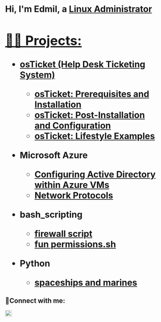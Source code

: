 <h1>Hi, I'm Edmil, a <a href="https://linkedin.com/in/edmilgassant">Linux Administrator

<h2>👨‍💻 Projects:</h2>

- <b>osTicket (Help Desk Ticketing System)</b>
  - [osTicket: Prerequisites and Installation](https://github.com/edmilgassant/osticket-prereqs)
  - [osTicket: Post-Installation and Configuration](https://github.com/edmilgassant/osTicket-Post-Installation)
  - [osTicket: Lifestyle Examples](https://github.com/edmilgassant/ticket-lifecycles)
  
- <b>Microsoft Azure</b>
  - [Configuring Active Directory within Azure VMs](https://github.com/edmilgassant/active-directory)
  - [Network Protocols](https://github.com/edmilgassant/NSG)

- <b>bash_scripting</b>
  - [firewall script](https://github.com/edmilgassant/bash_script)
  - [fun permissions.sh](https://github.com/edmilgassant/permissions.sh/blob/main/README.md)
    
- <b>Python</b>
  - [spaceships and marines](https://github.com/edmilgassant/spaceships/tree/main)
    
<h2>🤳Connect with me:</h2>

[<img align="left" alt="Josh | LinkedIn" width="22px" src="https://cdn.jsdelivr.net/npm/simple-icons@v3/icons/linkedin.svg" />][linkedin]

[linkedin]: https://linkedin.com/in/edmilgassant
